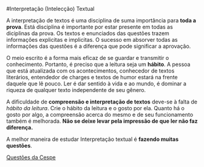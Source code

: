 #Interpretação (Intelecção) Textual 

A interpretação de textos é uma disciplina de suma importância para **toda a prova**.
Está disciplina é importante por estar presente em todas as diciplinas da prova.
Os textos e enunciados das questões trazem informações explicitas e implicitas.
O sucesso em absorver todas as informações das questões é a diferença que pode significar a aprovação.

O meio escrito é a forma mais eficaz de se guardar e transmitir o conhecimento.
Portanto, é preciso que a leitura seja um **hábito**.
A pessoa que está atualizada com os acontecimentos, conhecedor de textos literários, entendedor de charges e textos de humor estará na frente daquele que lê pouco.
Ler é dar sentido à vida e ao mundo, é dominar a riqueza de qualquer texto independente de seu gênero.

A dificuldade de **compreensão e interpretação de textos** deve-se à falta de *hábito da leitura*.
Crie o hábito da leitura e o gosto por ela.
Quanto há o gosto por algo, a compreensão acerca do mesmo e de seu funcionamento também é melhorada.
**Não se deixe levar pela impressão de que ler não faz diferença.**


A melhor maneira de estudar Interpretação textual é **fazendo muitas questões**.

[Questões da Cespe](http://www.qconcursos.com/questoes-de-concurso/questoes/search?todas=on&organizadora=2+&disciplina=1+&assunto=14655+)

